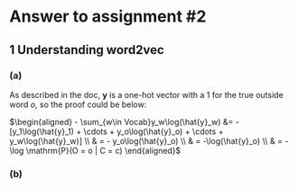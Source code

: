 # Answer to assignment #2

## 1 Understanding word2vec

### (a)

As described in the doc, $\boldsymbol{y}$ is a one-hot vector with a 1 for the true outside word $o$, so the proof could be below:
<!-- $ - \sum_{w\in Vocab}y_w\log(\hat{y}_o) = $ -->

$\begin{aligned}
    - \sum_{w\in Vocab}y_w\log(\hat{y}_w) &= - [y_1\log(\hat{y}_1) + \cdots + y_o\log(\hat{y}_o) + \cdots + y_w\log(\hat{y}_w)] \\
    & = - y_o\log(\hat{y}_o) \\
    & = -\log(\hat{y}_o) \\
    & = -\log \mathrm{P}(O = o | C = c)
\end{aligned}$

### (b)
